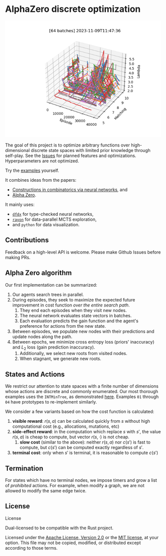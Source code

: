 # AlphaZero discrete optimization

![a 3d plot showing 64 independent searches with `(x, y, z)` axes labeled `(Episodes, Matching, Lambda)`](readme_3d_cost.png)

The goal of this project is to optimize arbitrary functions over high-dimensional discrete state spaces with limited prior knowledge through self-play. See the [Issues](https://github.com/ariasanovsky/azdopt/issues/) for planned features and optimizations. Hyperparameters are not optimized.

Try the [examples](https://github.com/ariasanovsky/azdopt/blob/main/graph-state/examples/06-c21.rs) yourself.

It combines ideas from the papers:

- [Constructions in combinatorics via neural networks](https://arxiv.org/abs/2104.14516), and
- [Alpha Zero](https://arxiv.org/pdf/1712.01815.pdf).

It mainly uses:

- [`dfdx`](https://docs.rs/dfdx/latest/dfdx/) for type-checked neural networks,
- [`rayon`](https://docs.rs/rayon/latest/rayon/) for data-parallel MCTS exploration,
- and `python` for data visualization.

## Contributions

Feedback on a high-level API is welcome. Please make Github Issues before making PRs.

## Alpha Zero algorithm

Our first implementation can be summarized:

1. Our agents search trees in parallel.
2. During episodes, they seek to maximize the expected future improvement in cost function *over the entire search path*.
   1. They end each episodes when they visit new nodes.
   2. The neural network evaluates state vectors in batches.
   3. Each evaluation predicts the gain function and the agent's preference for actions from the new state.
3. Between episodes, we populate new nodes with their predictions and update nodes along the path.
4. Between epochs, we minimize cross entropy loss (priors' inaccuracy) and $L_2$ loss (gain prediction inaccuracy).
   1. Additionally, we select new roots from visited nodes.
   2. When stagnant, we generate new roots.

## States and Actions

We restrict our attention to state spaces with a finite number of dimensions whose actions are discrete and commonly enumerated. Our most thorough examples uses the `INTMinTree`, as demonstrated [here](https://github.com/ariasanovsky/azdopt/blob/main/graph-state/examples/06-c21.rs). Examples `01` through `04` have prototypes to re-implement similarly.

<!-- Apply the AlphaZero algorithm to optimization problems of the following form:

- $\mathcal{S}$: a set of states
- $c: \mathcal{S}\to\mathbb{R}$, a cost function
- $\mathcal{A} = \{a_1, \dots, a_A\}$, a finite set of possible actions
  - $\mathcal{A}(s)\subseteq \mathcal{A}$, with abuse of notation, the valid actions from $s$

**Note**: $s\in\mathcal{S}$ is *terminal* if $\mathcal{A}(s)=\emptyset$. For problems without terminal states, we suggest adding a time parameter to the state space, e.g., by letting $\mathbb{T}(\mathcal{S}) := \mathcal{S}\times \mathbb{N}$ and decrementing time accordingly.

## Insights

Consider the action $a$ viable from $s$ which produces $s'$.
How easily can we calculate $c(s')$ from $c(s)$?
It is useful to define the *reward* to be $r(s, a) := c(s) - c(s')$ in this case. -->

We consider a few variants based on how the cost function is calculated:

1. **visible reward**: $r(s, a)$ can be calculated quickly from $s$ without high computational cost (e.g., allocations, mutations, etc)
2. **side-effect reward**: in the computation which replace $s$ with $s'$, the value $r(s, a)$ is cheap to compute, but vector $r(s, \cdot)$ is not cheap.
   1. **slow cost** (similar to the above): neither $r(s, a)$ nor $c(s')$ is fast to compute, but $c(s')$ can be computed exactly regardless of $s'$.
3. **terminal cost**: only when $s'$ is terminal, it is reasonable to compute $c(s')$

## Termination

For states which have no terminal nodes, we impose timers and grow a list of *prohibited* actions. For example, when modify a graph, we are not allowed to modify the same edge twice.

## License

License

Dual-licensed to be compatible with the Rust project.

Licensed under the [Apache License, Version 2.0](https://www.apache.org/licenses/LICENSE-2.0) or the [MIT license](https://opensource.org/licenses/MIT), at your option. This file may not be copied, modified, or distributed except according to those terms.

